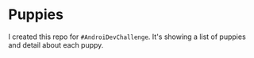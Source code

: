 # Puppies

I created this repo for `#AndroiDevChallenge`. It's showing a list of puppies and detail about each puppy.
